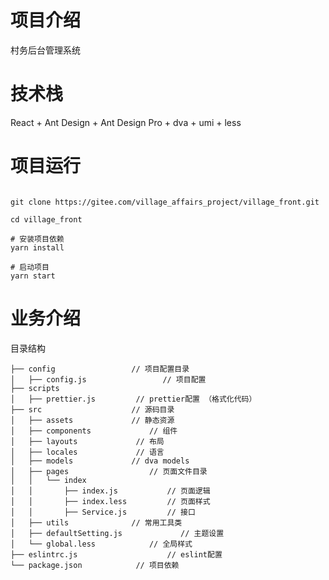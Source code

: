 # 项目介绍

村务后台管理系统

# 技术栈

React + Ant Design + Ant Design Pro + dva + umi + less

# 项目运行

```

git clone https://gitee.com/village_affairs_project/village_front.git

cd village_front

# 安装项目依赖
yarn install

# 启动项目
yarn start

```

# 业务介绍

目录结构

    ├── config                 // 项目配置目录
    │   ├── config.js                 // 项目配置
    ├── scripts
    │   ├── prettier.js         // prettier配置 （格式化代码）
    ├── src                    // 源码目录
    │   ├── assets             // 静态资源
    │   ├── components             // 组件
    │   ├── layouts             // 布局
    │   ├── locales             // 语言
    │   ├── models             // dva models
    │   ├── pages                  // 页面文件目录
    │   │   └── index
    │   │       ├── index.js           // 页面逻辑
    │   │       ├── index.less         // 页面样式
    │   │       ├── Service.js         // 接口
    │   ├── utils              // 常用工具类
    │   ├── defaultSetting.js             // 主题设置
    │   └── global.less            // 全局样式
    ├── eslintrc.js                    // eslint配置
    └── package.json            // 项目依赖
